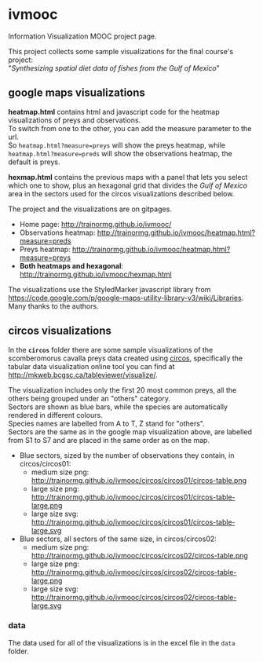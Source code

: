 ivmooc
======
Information Visualization MOOC project page.

This project collects some sample visualizations for the final course's project:  
"*Synthesizing spatial diet data of fishes from the Gulf of Mexico*"

## google maps visualizations

**heatmap.html** contains html and javascript code for the heatmap visualizations of preys and observations.  
To switch from one to the other, you can add the measure parameter to the url.  
So `heatmap.html?measure=preys` will show the preys heatmap, while `heatmap.html?measure=preds` will show the observations heatmap, the default is preys.

**hexmap.html** contains the previous maps with a panel that lets you select which one to show, plus an hexagonal grid that
divides the *Gulf of Mexico* area in the sectors used for the circos visualizations described below.


The project and the visualizations are on gitpages.  
* Home page: http://trainormg.github.io/ivmooc/
* Observations heatmap: http://trainormg.github.io/ivmooc/heatmap.html?measure=preds
* Preys heatmap: http://trainormg.github.io/ivmooc/heatmap.html?measure=preys
* **Both heatmaps and hexagonal**: http://trainormg.github.io/ivmooc/hexmap.html
 
The visualizations use the StyledMarker javascript library from https://code.google.com/p/google-maps-utility-library-v3/wiki/Libraries. Many thanks to the authors.

## circos visualizations

In the **`circos`** folder there are some sample visualizations of the scomberomorus cavalla preys data created using [circos](http://circos.ca/), 
specifically the tabular data visualization online tool you can find at http://mkweb.bcgsc.ca/tableviewer/visualize/.

The visualization includes only the first 20 most common preys, all the others being grouped under an "others" category.  
Sectors are shown as blue bars, while the species are automatically rendered in different colours.  
Species names are labelled from A to T, Z stand for "others".  
Sectors are the same as in the google map visualization above, are labelled from S1 to S7 and are placed in the same order as on the map.
* Blue sectors, sized by the number of observations they contain, in circos/circos01:
  * medium size png: http://trainormg.github.io/ivmooc/circos/circos01/circos-table.png
  * large size png: http://trainormg.github.io/ivmooc/circos/circos01/circos-table-large.png
  * large size svg: http://trainormg.github.io/ivmooc/circos/circos01/circos-table-large.svg
* Blue sectors, all sectors of the same size, in circos/circos02:
  * medium size png: http://trainormg.github.io/ivmooc/circos/circos02/circos-table.png
  * large size png: http://trainormg.github.io/ivmooc/circos/circos02/circos-table-large.png
  * large size svg: http://trainormg.github.io/ivmooc/circos/circos02/circos-table-large.svg

### data
The data used for all of the visualizations is in the excel file in the `data` folder.
